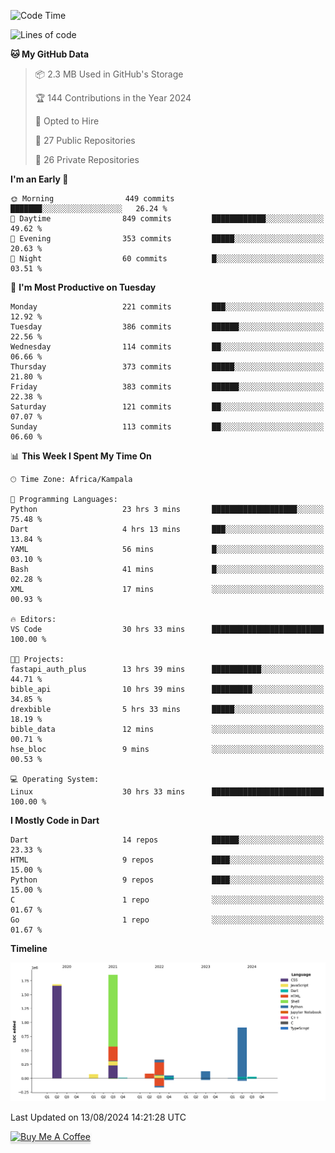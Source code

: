 <!--START_SECTION:waka-->
![Code Time](http://img.shields.io/badge/Code%20Time-790%20hrs%2012%20mins-blue)

![Lines of code](https://img.shields.io/badge/From%20Hello%20World%20I%27ve%20Written-5.1%20million%20lines%20of%20code-blue)

**🐱 My GitHub Data** 

> 📦 2.3 MB Used in GitHub's Storage 
 > 
> 🏆 144 Contributions in the Year 2024
 > 
> 💼 Opted to Hire
 > 
> 📜 27 Public Repositories 
 > 
> 🔑 26 Private Repositories 
 > 
**I'm an Early 🐤** 

```text
🌞 Morning                449 commits         ███████░░░░░░░░░░░░░░░░░░   26.24 % 
🌆 Daytime                849 commits         ████████████░░░░░░░░░░░░░   49.62 % 
🌃 Evening                353 commits         █████░░░░░░░░░░░░░░░░░░░░   20.63 % 
🌙 Night                  60 commits          █░░░░░░░░░░░░░░░░░░░░░░░░   03.51 % 
```
📅 **I'm Most Productive on Tuesday** 

```text
Monday                   221 commits         ███░░░░░░░░░░░░░░░░░░░░░░   12.92 % 
Tuesday                  386 commits         ██████░░░░░░░░░░░░░░░░░░░   22.56 % 
Wednesday                114 commits         ██░░░░░░░░░░░░░░░░░░░░░░░   06.66 % 
Thursday                 373 commits         █████░░░░░░░░░░░░░░░░░░░░   21.80 % 
Friday                   383 commits         ██████░░░░░░░░░░░░░░░░░░░   22.38 % 
Saturday                 121 commits         ██░░░░░░░░░░░░░░░░░░░░░░░   07.07 % 
Sunday                   113 commits         ██░░░░░░░░░░░░░░░░░░░░░░░   06.60 % 
```


📊 **This Week I Spent My Time On** 

```text
🕑︎ Time Zone: Africa/Kampala

💬 Programming Languages: 
Python                   23 hrs 3 mins       ███████████████████░░░░░░   75.48 % 
Dart                     4 hrs 13 mins       ███░░░░░░░░░░░░░░░░░░░░░░   13.84 % 
YAML                     56 mins             █░░░░░░░░░░░░░░░░░░░░░░░░   03.10 % 
Bash                     41 mins             █░░░░░░░░░░░░░░░░░░░░░░░░   02.28 % 
XML                      17 mins             ░░░░░░░░░░░░░░░░░░░░░░░░░   00.93 % 

🔥 Editors: 
VS Code                  30 hrs 33 mins      █████████████████████████   100.00 % 

🐱‍💻 Projects: 
fastapi_auth_plus        13 hrs 39 mins      ███████████░░░░░░░░░░░░░░   44.71 % 
bible_api                10 hrs 39 mins      █████████░░░░░░░░░░░░░░░░   34.85 % 
drexbible                5 hrs 33 mins       █████░░░░░░░░░░░░░░░░░░░░   18.19 % 
bible_data               12 mins             ░░░░░░░░░░░░░░░░░░░░░░░░░   00.71 % 
hse_bloc                 9 mins              ░░░░░░░░░░░░░░░░░░░░░░░░░   00.53 % 

💻 Operating System: 
Linux                    30 hrs 33 mins      █████████████████████████   100.00 % 
```

**I Mostly Code in Dart** 

```text
Dart                     14 repos            ██████░░░░░░░░░░░░░░░░░░░   23.33 % 
HTML                     9 repos             ████░░░░░░░░░░░░░░░░░░░░░   15.00 % 
Python                   9 repos             ████░░░░░░░░░░░░░░░░░░░░░   15.00 % 
C                        1 repo              ░░░░░░░░░░░░░░░░░░░░░░░░░   01.67 % 
Go                       1 repo              ░░░░░░░░░░░░░░░░░░░░░░░░░   01.67 % 
```



**Timeline**

![Lines of Code chart](https://raw.githubusercontent.com/drexhacker/drexhacker/main/assets/bar_graph.png)


 Last Updated on 13/08/2024 14:21:28 UTC
<!--END_SECTION:waka-->

<a href="https://www.buymeacoffee.com/drexsoftorg" target="_blank"><img src="https://www.buymeacoffee.com/assets/img/custom_images/orange_img.png" alt="Buy Me A Coffee" style="height: 41px !important;width: 174px !important;box-shadow: 0px 3px 2px 0px rgba(190, 190, 190, 0.5) !important;-webkit-box-shadow: 0px 3px 2px 0px rgba(190, 190, 190, 0.5) !important;" ></a>


<!---
drexhacker/drexhacker is a ✨ special ✨ repository because its `README.md` (this file) appears on your GitHub profile.
You can click the Preview link to take a look at your changes.
--->
